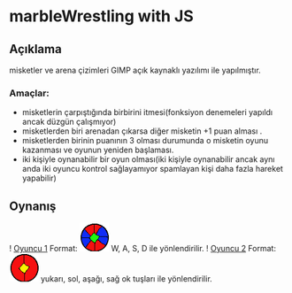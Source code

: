 # marbleWrestling with JS
## Açıklama
misketler ve arena çizimleri GIMP açık kaynaklı yazılımı ile yapılmıştır.

### Amaçlar:
* misketlerin çarpıştığında birbirini itmesi(fonksiyon denemeleri yapıldı ancak düzgün çalışmıyor)
* misketlerden biri arenadan çıkarsa diğer misketin +1 puan alması .
* misketlerden birinin puanının 3 olması durumunda o  misketin oyunu kazanması ve oyunun yeniden başlaması.
* iki kişiyle oynanabilir bir oyun olması(iki kişiyle oynanabilir ancak aynı anda iki oyuncu kontrol sağlayamıyor spamlayan kişi daha fazla hareket yapabilir)

## Oynanış
! [Oyuncu 1](/images/misket11.png)
Format: ![Alt Text](https://github.com/OsmanTahirKuzu/marbleWrestling/blob/main/images/misket11.png)
W, A, S, D ile yönlendirilir.
! [Oyuncu 2](/images/misket22.png)
Format: ![Alt Text](https://github.com/OsmanTahirKuzu/marbleWrestling/blob/main/images/misket22.png)
yukarı, sol, aşağı, sağ ok tuşları ile yönlendirilir.
